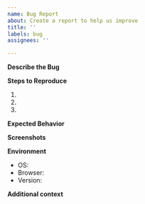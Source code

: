 ```yaml
---
name: Bug Report
about: Create a report to help us improve
title: ''
labels: bug
assignees: ''

---
```


**Describe the Bug**
<!-- Required, provide a clear and concise description of what the bug is. -->

**Steps to Reproduce**
<!--- Required, provide a link to a live example, -->
<!--- or an unambiguous set of steps to reproduce this bug. -->
1.
2.
3.

**Expected Behavior**
<!--- Required, describe what was expected to happen. -->

**Screenshots**
<!--- Optional, if applicable, add screenshots to help explain your problem. -->

**Environment**
<!--- Required, please complete the following information: -->
- OS: <!-- e.g. iOS, Windows 10, Windows 8.1, Windows 7 or Linux  -->
- Browser: <!-- e.g. Chrome, Firefox, Opera, Edge, etc... -->
- Version: <!-- e.g. 80.0.334.4 (64-bit) -->
  <!-- You can get the version by visiting about:support on Firefox or chrome://help on most browsers -->

**Additional context**
<!-- Add any other context about the problem here. -->
